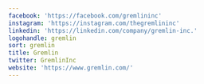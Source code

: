 ```yaml
---
facebook: 'https://facebook.com/gremlininc'
instagram: 'https://instagram.com/thegremlininc'
linkedin: 'https://linkedin.com/company/gremlin-inc.'
logohandle: gremlin
sort: gremlin
title: Gremlin
twitter: GremlinInc
website: 'https://www.gremlin.com/'
---
```

